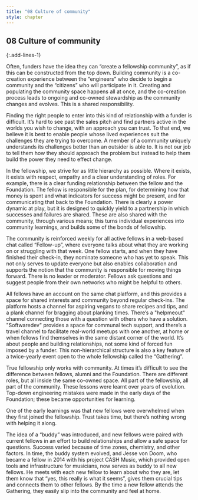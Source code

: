 ```yaml
---
title: "08 Culture of community"
style: chapter
---
```


## **08** Culture of community
{:.add-lines-1}

Often, funders have the idea they can “create a fellowship community”, as if this can be constructed from the top down. Building community is a co-creation experience between the “engineers” who decide to begin a community and the “citizens” who will participate in it. Creating and populating the community space happens all at once, and the co-creation process leads to ongoing and co-owned stewardship as the community changes and evolves. This is a shared responsibility.

Finding the right people to enter into this kind of relationship with a funder is difficult. It’s hard to see past the sales pitch and find partners active in the worlds you wish to change, with an approach you can trust. To that end, we believe it is best to enable people whose lived experiences suit the challenges they are trying to overcome. A member of a community uniquely understands its challenges better than an outsider is able to. It is not our job to tell them how they should approach the problem but instead to help them build the power they need to effect change.

In the fellowship, we strive for as little hierarchy as possible. Where it exists, it exists with respect, empathy and a clear understanding of roles. For example, there is a clear funding relationship between the fellow and the Foundation. The fellow is responsible for the plan, for determining how that money is spent and what indicators for success might be present, and for communicating that back to the Foundation. There is clearly a power dynamic at play, but it is designed to quickly yield to a partnership in which successes and failures are shared. These are also shared with the community, through various means; this turns individual experiences into community learnings, and builds some of the bonds of fellowship.

The community is reinforced weekly for all active fellows in a web-based chat called “Fellow-up”, where everyone talks about what they are working on or struggling with that week. One fellow starts, and when they have finished their check-in, they nominate someone who has yet to speak. This not only serves to update everyone but also enables collaboration and supports the notion that the community is responsible for moving things forward. There is no leader or moderator. Fellows ask questions and suggest people from their own networks who might be helpful to others.

All fellows have an account on the same chat platform, and this provides a space for shared interests and community beyond regular check-ins. The platform hosts a channel for aspiring vegans to share recipes and tips, and a plank channel for bragging about planking times. There’s a "helpmeout" channel connecting those with a question with others who have a solution. "Softwaredev" provides a space for communal tech support, and there’s a travel channel to facilitate real-world meetups with one another, at home or when fellows find themselves in the same distant corner of the world. It’s about people and building relationships, not some kind of forced fun imposed by a funder. This non-hierarchical structure is also a key feature of a twice-yearly event open to the whole fellowship called the “Gathering”.

True fellowship only works with community. At times it’s difficult to see the difference between fellows, alumni and the Foundation. There are different roles, but all inside the same co-owned space. All part of the fellowship, all part of the community. These lessons were learnt over years of evolution. Top-down engineering mistakes were made in the early days of the Foundation; these became opportunities for learning.

One of the early learnings was that new fellows were overwhelmed when they first joined the fellowship. Trust takes time, but there’s nothing wrong with helping it along.

The idea of a “buddy” was introduced, and new fellows were paired with current fellows in an effort to build relationships and allow a safe space for questions. Success varied because of time zones, chemistry, and other factors. In time, the buddy system evolved, and Jesse von Doom, who became a fellow in 2014 with his project CASH Music, which provided open tools and infrastructure for musicians, now serves as buddy to all new fellows. He meets with each new fellow to learn about who they are, let them know that “yes, this really is what it seems”, gives them crucial tips and connects them to other fellows. By the time a new fellow attends the Gathering, they easily slip into the community and feel at home.